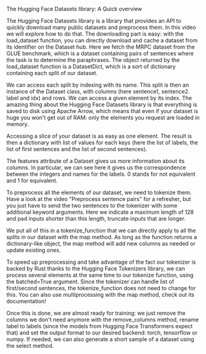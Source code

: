The Hugging Face Datasets library: A Quick overview

The Hugging Face Datasets library is a library that provides an API to quickly download many public datasets and preprocess them. In this video we will explore how to do that. The downloading part is easy: with the load_dataset function, you can directly download and cache a dataset from its identifier on the Dataset hub. Here we fetch the MRPC dataset from the GLUE benchmark, which is a dataset containing pairs of sentences where the task is to determine the paraphrases. The object returned by the load_dataset function is a DatasetDict, which is a sort of dictionary containing each split of our dataset.

We can access each split by indexing with its name. This split is then an instance of the Dataset class, with columns (here sentence1, sentence2. label and idx) and rows. We can access a given element by its index. The amazing thing about the Hugging Face Datasets library is that everything is saved to disk using Apache Arrow, which means that even if your dataset is huge you won't get out of RAM: only the elements you request are loaded in memory.

Accessing a slice of your dataset is as easy as one element. The result is then a dictionary with list of values for each keys (here the list of labels, the list of first sentences and the list of second sentences).

The features attribute of a Dataset gives us more information about its columns. In particular, we can see here it gives us the correspondence between the integers and names for the labels. 0 stands for not equivalent and 1 for equivalent.

To preprocess all the elements of our dataset, we need to tokenize them. Have a look at the video "Preprocess sentence pairs" for a refresher, but you just have to send the two sentences to the tokenizer with some additional keyword arguments. Here we indicate a maximum length of 128 and pad inputs shorter than this length, truncate inputs that are longer.

We put all of this in a tokenize_function that we can directly apply to all the splits in our dataset with the map method. As long as the function returns a dictionary-like object, the map method will add new columns as needed or update existing ones.

To speed up preprocessing and take advantage of the fact our tokenizer is backed by Rust thanks to the Hugging Face Tokenizers library, we can process several elements at the same time to our tokenize function, using the batched=True argument. Since the tokenizer can handle list of first/second sentences, the tokenize_function does not need to change for this. You can also use multiprocessing with the map method, check out its documentation!

Once this is done, we are almost ready for training: we just remove the columns we don't need anymore with the remove_columns method, rename label to labels (since the models from Hugging Face Transformers expect that) and set the output format to our desired backend: torch, tensorflow or numpy. If needed, we can also generate a short sample of a dataset using the select method.